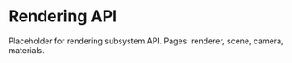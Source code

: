 # Rendering API

Placeholder for rendering subsystem API. Pages: renderer, scene, camera, materials.
